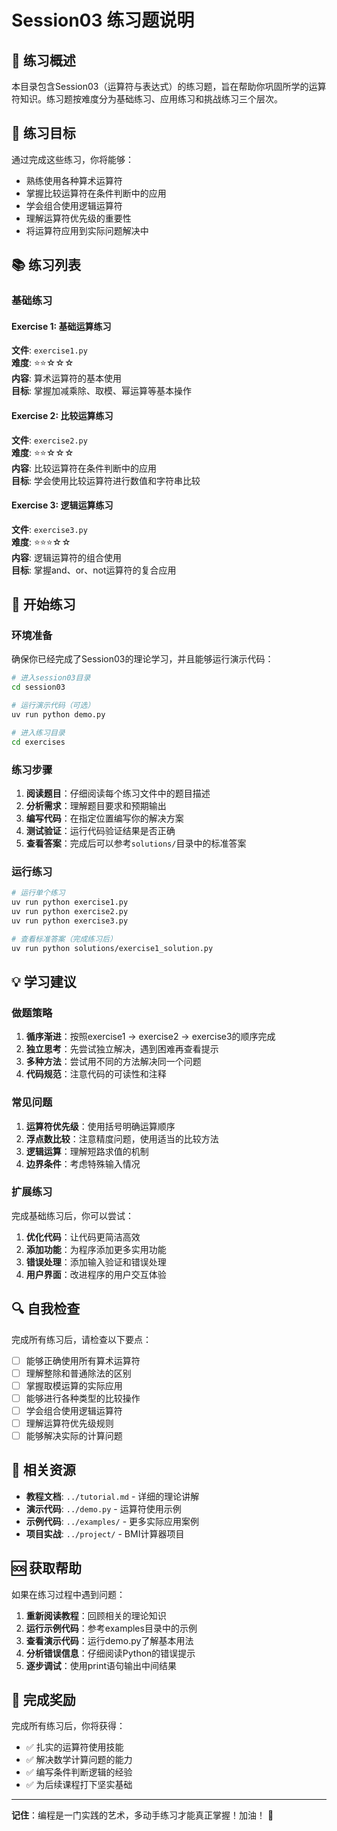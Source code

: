 # Session03 练习题说明

## 📝 练习概述

本目录包含Session03（运算符与表达式）的练习题，旨在帮助你巩固所学的运算符知识。练习题按难度分为基础练习、应用练习和挑战练习三个层次。

## 🎯 练习目标

通过完成这些练习，你将能够：
- 熟练使用各种算术运算符
- 掌握比较运算符在条件判断中的应用
- 学会组合使用逻辑运算符
- 理解运算符优先级的重要性
- 将运算符应用到实际问题解决中

## 📚 练习列表

### 基础练习

#### Exercise 1: 基础运算练习
**文件**: `exercise1.py`  
**难度**: ⭐⭐☆☆☆  
**内容**: 算术运算符的基本使用  
**目标**: 掌握加减乘除、取模、幂运算等基本操作

#### Exercise 2: 比较运算练习
**文件**: `exercise2.py`  
**难度**: ⭐⭐☆☆☆  
**内容**: 比较运算符在条件判断中的应用  
**目标**: 学会使用比较运算符进行数值和字符串比较

#### Exercise 3: 逻辑运算练习
**文件**: `exercise3.py`  
**难度**: ⭐⭐⭐☆☆  
**内容**: 逻辑运算符的组合使用  
**目标**: 掌握and、or、not运算符的复合应用

## 🚀 开始练习

### 环境准备

确保你已经完成了Session03的理论学习，并且能够运行演示代码：

```bash
# 进入session03目录
cd session03

# 运行演示代码（可选）
uv run python demo.py

# 进入练习目录
cd exercises
```

### 练习步骤

1. **阅读题目**：仔细阅读每个练习文件中的题目描述
2. **分析需求**：理解题目要求和预期输出
3. **编写代码**：在指定位置编写你的解决方案
4. **测试验证**：运行代码验证结果是否正确
5. **查看答案**：完成后可以参考`solutions/`目录中的标准答案

### 运行练习

```bash
# 运行单个练习
uv run python exercise1.py
uv run python exercise2.py
uv run python exercise3.py

# 查看标准答案（完成练习后）
uv run python solutions/exercise1_solution.py
```

## 💡 学习建议

### 做题策略

1. **循序渐进**：按照exercise1 → exercise2 → exercise3的顺序完成
2. **独立思考**：先尝试独立解决，遇到困难再查看提示
3. **多种方法**：尝试用不同的方法解决同一个问题
4. **代码规范**：注意代码的可读性和注释

### 常见问题

1. **运算符优先级**：使用括号明确运算顺序
2. **浮点数比较**：注意精度问题，使用适当的比较方法
3. **逻辑运算**：理解短路求值的机制
4. **边界条件**：考虑特殊输入情况

### 扩展练习

完成基础练习后，你可以尝试：

1. **优化代码**：让代码更简洁高效
2. **添加功能**：为程序添加更多实用功能
3. **错误处理**：添加输入验证和错误处理
4. **用户界面**：改进程序的用户交互体验

## 🔍 自我检查

完成所有练习后，请检查以下要点：

- [ ] 能够正确使用所有算术运算符
- [ ] 理解整除和普通除法的区别
- [ ] 掌握取模运算的实际应用
- [ ] 能够进行各种类型的比较操作
- [ ] 学会组合使用逻辑运算符
- [ ] 理解运算符优先级规则
- [ ] 能够解决实际的计算问题

## 📖 相关资源

- **教程文档**: `../tutorial.md` - 详细的理论讲解
- **演示代码**: `../demo.py` - 运算符使用示例
- **示例代码**: `../examples/` - 更多实际应用案例
- **项目实战**: `../project/` - BMI计算器项目

## 🆘 获取帮助

如果在练习过程中遇到问题：

1. **重新阅读教程**：回顾相关的理论知识
2. **运行示例代码**：参考examples目录中的示例
3. **查看演示代码**：运行demo.py了解基本用法
4. **分析错误信息**：仔细阅读Python的错误提示
5. **逐步调试**：使用print语句输出中间结果

## 🎉 完成奖励

完成所有练习后，你将获得：

- ✅ 扎实的运算符使用技能
- ✅ 解决数学计算问题的能力
- ✅ 编写条件判断逻辑的经验
- ✅ 为后续课程打下坚实基础

---

**记住**：编程是一门实践的艺术，多动手练习才能真正掌握！加油！ 💪